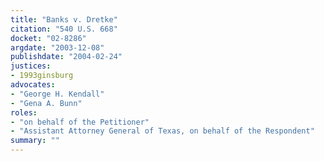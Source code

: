 ```yaml
---
title: "Banks v. Dretke"
citation: "540 U.S. 668"
docket: "02-8286"
argdate: "2003-12-08"
publishdate: "2004-02-24"
justices:
- 1993ginsburg
advocates:
- "George H. Kendall"
- "Gena A. Bunn"
roles:
- "on behalf of the Petitioner"
- "Assistant Attorney General of Texas, on behalf of the Respondent"
summary: ""
---
```



